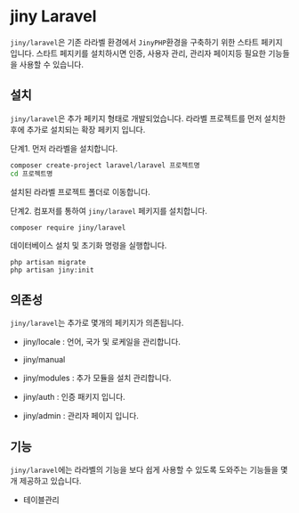 # jiny Laravel
`jiny/laravel`은 기존 라라벨 환경에서 `JinyPHP`환경을 구축하기 위한 스타트 페키지 입니다.
스타트 페지키를 설치하시면 인증, 사용자 관리, 관리자 페이지등 필요한 기능들을 사용할 수 있습니다.

## 설치
`jiny/laravel`은 추가 페키지 형태로 개발되었습니다. 라라벨 프로젝트를 먼저 설치한 후에 추가로 설치되는 확장 페키지 입니다.


단계1. 먼저 라라벨을 설치합니다.

```bash
composer create-project laravel/laravel 프로젝트명
cd 프로젝트명
```

설치된 라라벨 프로젝트 폴더로 이동합니다. 

단계2. 컴포저를 통하여 `jiny/laravel` 페키지를 설치합니다.

```bash
composer require jiny/laravel
```

데이터베이스 설치 및 초기화 명령을 실행합니다.

```
php artisan migrate
php artisan jiny:init
```

## 의존성
`jiny/laravel`는 추가로 몇개의 페키지가 의존됩니다.

* jiny/locale : 언어, 국가 및 로케일을 관리합니다.
* jiny/manual 
* jiny/modules : 추가 모듈을 설치 관리합니다.

* jiny/auth : 인증 패키지 입니다. 
* jiny/admin : 관리자 페이지 입니다.


## 기능
`jiny/laravel`에는 라라벨의 기능을 보다 쉽게 사용할 수 있도록 도와주는 기능들을 몇개 제공하고 있습니다.

* 테이블관리
